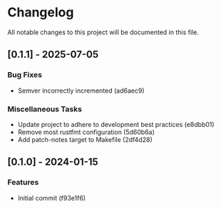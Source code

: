 # Changelog
All notable changes to this project will be documented in this file.

## [0.1.1] - 2025-07-05

### Bug Fixes

- Semver incorrectly incremented (ad6aec9)

### Miscellaneous Tasks

- Update project to adhere to development best practices (e8dbb01)
- Remove most rustfmt configuration (5d60b6a)
- Add patch-notes target to Makefile (2df4d28)

## [0.1.0] - 2024-01-15

### Features

- Initial commit (f93e1f6)

<!-- generated by git-cliff -->
